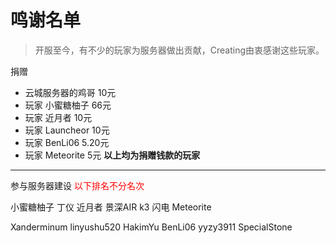 # 鸣谢名单

> 开服至今，有不少的玩家为服务器做出贡献，Creating由衷感谢这些玩家。

捐赠
- 云城服务器的鸡哥 10元
- 玩家 小蜜糖柚子 66元
- 玩家 近月者 10元
- 玩家 Launcheor 10元
- 玩家 BenLi06 5.20元
- 玩家 Meteorite 5元
**以上均为捐赠钱款的玩家**

---------------

参与服务器建设
<font color="red">以下排名不分名次</font>

小蜜糖柚子 丁仪 近月者 景深AIR k3 闪电 Meteorite 

Xanderminum linyushu520 HakimYu BenLi06 yyzy3911 SpecialStone